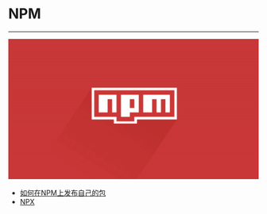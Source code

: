 # NPM

---

[![NPM](./images/title.jpg)](https://www.npmjs.com/)

- [如何在NPM上发布自己的包](/repository/Tools/NPM/docs/如何在NPM上发布自己的包.md#如何在NPM上发布自己的包)
- [NPX](/repository/Tools/NPM/docs/NPX.md#NPX)
